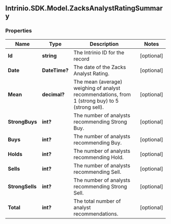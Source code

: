 ## Intrinio.SDK.Model.ZacksAnalystRatingSummary
### Properties

Name | Type | Description | Notes
------------ | ------------- | ------------- | -------------
**Id** | **string** | The Intrinio ID for the record | [optional] 
**Date** | **DateTime?** | The date of the Zacks Analyst Rating. | [optional] 
**Mean** | **decimal?** | The mean (average) weighing of analyst recommendations, from 1 (strong buy) to 5 (strong sell). | [optional] 
**StrongBuys** | **int?** | The number of analysts recommending Strong Buy. | [optional] 
**Buys** | **int?** | The number of analysts recommending Buy. | [optional] 
**Holds** | **int?** | The number of analysts recommending Hold. | [optional] 
**Sells** | **int?** | The number of analysts recommending Sell. | [optional] 
**StrongSells** | **int?** | The number of analysts recommending Strong Sell. | [optional] 
**Total** | **int?** | The total number of analyst recommendations. | [optional] 

